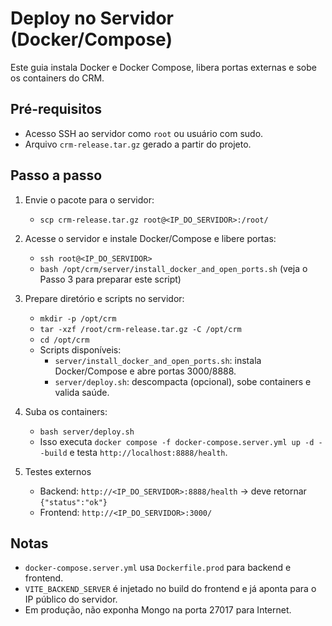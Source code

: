 # Deploy no Servidor (Docker/Compose)

Este guia instala Docker e Docker Compose, libera portas externas e sobe os containers do CRM.

## Pré-requisitos
- Acesso SSH ao servidor como `root` ou usuário com sudo.
- Arquivo `crm-release.tar.gz` gerado a partir do projeto.

## Passo a passo

1. Envie o pacote para o servidor:
   - `scp crm-release.tar.gz root@<IP_DO_SERVIDOR>:/root/`

2. Acesse o servidor e instale Docker/Compose e libere portas:
   - `ssh root@<IP_DO_SERVIDOR>`
   - `bash /opt/crm/server/install_docker_and_open_ports.sh` (veja o Passo 3 para preparar este script)

3. Prepare diretório e scripts no servidor:
   - `mkdir -p /opt/crm`
   - `tar -xzf /root/crm-release.tar.gz -C /opt/crm`
   - `cd /opt/crm`
   - Scripts disponíveis:
     - `server/install_docker_and_open_ports.sh`: instala Docker/Compose e abre portas 3000/8888.
     - `server/deploy.sh`: descompacta (opcional), sobe containers e valida saúde.

4. Suba os containers:
   - `bash server/deploy.sh`
   - Isso executa `docker compose -f docker-compose.server.yml up -d --build` e testa `http://localhost:8888/health`.

5. Testes externos
   - Backend: `http://<IP_DO_SERVIDOR>:8888/health` → deve retornar `{"status":"ok"}`
   - Frontend: `http://<IP_DO_SERVIDOR>:3000/`

## Notas
- `docker-compose.server.yml` usa `Dockerfile.prod` para backend e frontend.
- `VITE_BACKEND_SERVER` é injetado no build do frontend e já aponta para o IP público do servidor.
- Em produção, não exponha Mongo na porta 27017 para Internet.